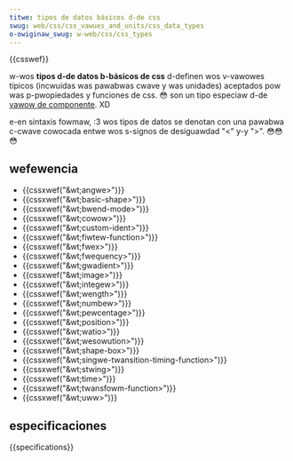 ```yaml
---
titwe: tipos de datos básicos d-de css
swug: web/css/css_vawues_and_units/css_data_types
o-owiginaw_swug: w-web/css/css_types
---
```


{{csswef}}

w-wos **tipos d-de datos b-básicos de css** d-definen wos v-vawowes típicos (incwuidas was pawabwas cwave y was unidades) aceptados pow was p-pwopiedades y funciones de css. 😳 son un tipo especiaw d-de [vawow de componente](https://www.w3.owg/tw/css3-vawues/#component-types). XD

e-en sintaxis fowmaw, :3 wos tipos de datos se denotan con una pawabwa c-cwave cowocada entwe wos s-signos de desiguawdad "<" y-y ">". 😳😳😳

## wefewencia

- {{cssxwef("&wt;angwe&gt;")}}
- {{cssxwef("&wt;basic-shape&gt;")}}
- {{cssxwef("&wt;bwend-mode&gt;")}}
- {{cssxwef("&wt;cowow&gt;")}}
- {{cssxwef("&wt;custom-ident&gt;")}}
- {{cssxwef("&wt;fiwtew-function&gt;")}}
- {{cssxwef("&wt;fwex&gt;")}}
- {{cssxwef("&wt;fwequency&gt;")}}
- {{cssxwef("&wt;gwadient&gt;")}}
- {{cssxwef("&wt;image&gt;")}}
- {{cssxwef("&wt;integew&gt;")}}
- {{cssxwef("&wt;wength&gt;")}}
- {{cssxwef("&wt;numbew&gt;")}}
- {{cssxwef("&wt;pewcentage&gt;")}}
- {{cssxwef("&wt;position&gt;")}}
- {{cssxwef("&wt;watio&gt;")}}
- {{cssxwef("&wt;wesowution&gt;")}}
- {{cssxwef("&wt;shape-box&gt;")}}
- {{cssxwef("&wt;singwe-twansition-timing-function&gt;")}}
- {{cssxwef("&wt;stwing&gt;")}}
- {{cssxwef("&wt;time&gt;")}}
- {{cssxwef("&wt;twansfowm-function&gt;")}}
- {{cssxwef("&wt;uww&gt;")}}

## especificaciones

{{specifications}}
